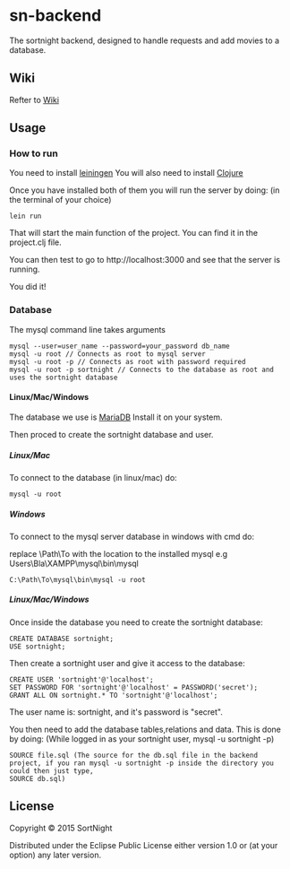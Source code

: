 # sn-backend

The sortnight backend, designed to handle requests and add movies to a database.

## Wiki
Refter to [Wiki](https://github.com/Fruitschinpo/sn-backend/wiki)

## Usage

### How to run
You need to install [leiningen](http://leiningen.org/)
You will also need to install [Clojure](http://clojure.org/getting_started)

Once you have installed both of them you will run the server by doing:
(in the terminal of your choice)
```
lein run
```
That will start the main function of the project. You can find it in the project.clj file.

You can then test to go to http://localhost:3000 and see that the server is running.

You did it!

### Database
The mysql command line takes arguments
```
mysql --user=user_name --password=your_password db_name
mysql -u root // Connects as root to mysql server
mysql -u root -p // Connects as root with password required
mysql -u root -p sortnight // Connects to the database as root and uses the sortnight database
```

#### Linux/Mac/Windows
The database we use is [MariaDB](https://mariadb.org/) Install it on your system.

Then proced to create the sortnight database and user.
##### Linux/Mac
To connect to the database (in linux/mac) do:
```
mysql -u root
```
##### Windows
To connect to the mysql server database in windows with cmd do:

replace \Path\To with the location to the installed mysql
e.g Users\Bla\XAMPP\mysql\bin\mysql
```
C:\Path\To\mysql\bin\mysql -u root
```

##### Linux/Mac/Windows
Once inside the database you need to create the sortnight database:
```
CREATE DATABASE sortnight; 
USE sortnight;
```

Then create a sortnight user and give it access to the database:
```
CREATE USER 'sortnight'@'localhost';
SET PASSWORD FOR 'sortnight'@'localhost' = PASSWORD('secret');
GRANT ALL ON sortnight.* TO 'sortnight'@'localhost';
```

The user name is: sortnight, and it's password is "secret".

You then need to add the database tables,relations and data. This is done by doing:
(While logged in as your sortnight user, mysql -u sortnight -p)
```
SOURCE file.sql (The source for the db.sql file in the backend project, if you ran mysql -u sortnight -p inside the directory you could then just type,
SOURCE db.sql)
```

## License

Copyright © 2015 SortNight

Distributed under the Eclipse Public License either version 1.0 or (at
your option) any later version. 
